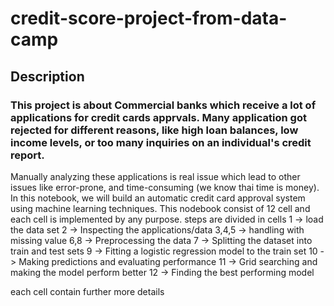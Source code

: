 # credit-score-project-from-data-camp
## Description

### This project is about Commercial banks which receive a lot of applications for credit cards apprvals. Many application got rejected for different reasons, like high loan balances, low income levels, or too many inquiries on an individual's credit report.
Manually analyzing these applications is real issue which lead to other issues like  error-prone, and time-consuming (we know thai time is money). 
In this notebook, we will build an automatic credit card approval system using machine learning techniques.
This nodebook consist of 12 cell and each cell is implemented by any purpose.
steps are divided in cells
1     -> load the data set
2     -> Inspecting the applications/data
3,4,5 -> handling with missing value
6,8   -> Preprocessing the data 
7     -> Splitting the dataset into train and test sets
9     -> Fitting a logistic regression model to the train set
10    -> Making predictions and evaluating performance
11    -> Grid searching and making the model perform better
12    -> Finding the best performing model

each cell contain further  more details 
